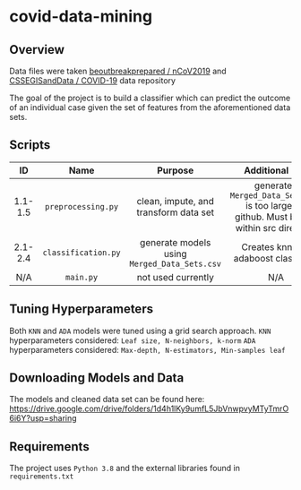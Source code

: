 # covid-data-mining

## Overview
Data files were taken [beoutbreakprepared / nCoV2019](https://github.com/beoutbreakprepared/nCoV2019) and [CSSEGISandData /
COVID-19](https://github.com/CSSEGISandData/COVID-19) data repository

The goal of the project is to build a classifier which can predict the outcome of an individual case given the set of features from the aforementioned data sets.

## Scripts
ID | Name | Purpose | Additional Info
:---: | :---: | :---: | :---: 
1.1-1.5 | `preprocessing.py` | clean, impute, and transform data set | generated `Merged_Data_Sets.csv` is too large for github. Must be run within src directory 
2.1-2.4 | `classification.py` | generate models using `Merged_Data_Sets.csv` | Creates knn and adaboost classifiers
 N/A |`main.py` | not used currently | N/A

## Tuning Hyperparameters
Both `KNN` and `ADA` models were tuned using a grid search approach. 
`KNN` hyperparameters considered: `Leaf size, N-neighbors, k-norm`
`ADA` hyperparameters considered: `Max-depth, N-estimators, Min-samples leaf`

 
 
## Downloading Models and Data
The models and cleaned data set can be found here:
https://drive.google.com/drive/folders/1d4h1lKy9umfL5JbVnwpvyMTyTmrO6i6Y?usp=sharing


## Requirements
The project uses `Python 3.8` and the external libraries found in `requirements.txt`